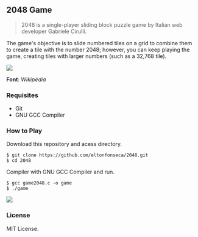 ## 2048 Game
> 2048 is a single-player sliding block puzzle game by Italian web developer Gabriele Cirulli.

The game's objective is to slide numbered tiles on a grid to combine them to create a tile with the number 2048; however, you can keep playing the game, creating tiles with larger numbers (such as a 32,768 tile).

<img src="https://upload.wikimedia.org/wikipedia/commons/6/64/2048_Screenshot.png">

<b>Font</b>: <i>Wikipédia</i>

### Requisites

- Git
- GNU GCC Compiler

### How to Play

Download this repository and acess directory.

```
$ git clone https://github.com/eltonfonseca/2048.git
$ cd 2048
```
Compiler with GNU GCC Compiler and run.

```
$ gcc game2048.c -o game
$ ./game
```
<img src="https://image.ibb.co/kwSzW6/Screenshot_from_2018_02_02_18_13_57.png">

### License 

MIT License.

